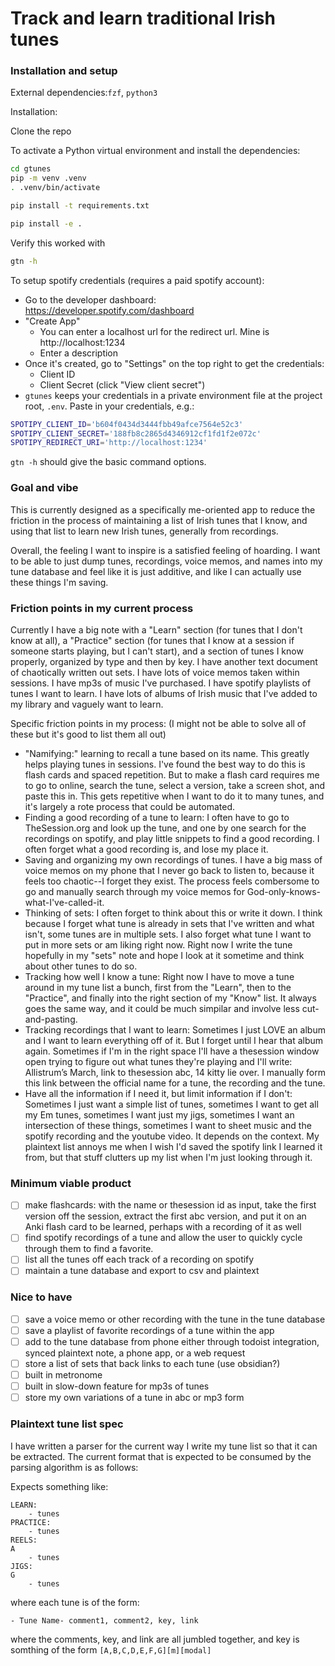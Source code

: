 # Track and learn traditional Irish tunes

### Installation and setup
External dependencies:`fzf`, `python3`

Installation:

Clone the repo

To activate a Python virtual environment and install the dependencies:
```sh
cd gtunes
pip -m venv .venv
. .venv/bin/activate

pip install -t requirements.txt

pip install -e .
```

Verify this worked with
```sh
gtn -h
```

To setup spotify credentials (requires a paid spotify account):
- Go to the developer dashboard: https://developer.spotify.com/dashboard
- "Create App"
    - You can enter a localhost url for the redirect url. Mine is http://localhost:1234
    - Enter a description
- Once it's created, go to "Settings" on the top right to get the credentials:
    - Client ID
    - Client Secret (click "View client secret")
- `gtunes` keeps your credentials in a private environment file at the project root, `.env`. Paste in your credentials, e.g.:

```sh
SPOTIPY_CLIENT_ID='b604f0434d3444fbb49afce7564e52c3'
SPOTIPY_CLIENT_SECRET='188fb8c2865d4346912cf1fd1f2e072c'
SPOTIPY_REDIRECT_URI='http://localhost:1234'
```

`gtn -h` should give the basic command options.

### Goal and vibe
This is currently designed as a specifically me-oriented app to reduce the friction in the process of maintaining a list of Irish tunes that I know, and using that list to learn new Irish tunes, generally from recordings.

Overall, the feeling I want to inspire is a satisfied feeling of hoarding. I want to be able to just dump tunes, recordings, voice memos, and names into my tune database and feel like it is just additive, and like I can actually use these things I'm saving.

### Friction points in my current process
Currently I have a big note with a "Learn" section (for tunes that I don't know at all), a "Practice" section (for tunes that I know at a session if someone starts playing, but I can't start), and a section of tunes I know properly, organized by type and then by key. I have another text document of chaotically written out sets. I have lots of voice memos taken within sessions. I have mp3s of music I've purchased. I have spotify playlists of tunes I want to learn. I have lots of albums of Irish music that I've added to my library and vaguely want to learn.

Specific friction points in my process: (I might not be able to solve all of these but it's good to list them all out)
- "Namifying:" learning to recall a tune based on its name. This greatly helps playing tunes in sessions. I've found the best way to do this is flash cards and spaced repetition. But to make a flash card requires me to go to online, search the tune, select a version, take a screen shot, and paste this in. This gets repetitive when I want to do it to many tunes, and it's largely a rote process that could be automated.
- Finding a good recording of a tune to learn: I often have to go to TheSession.org and look up the tune, and one by one search for the recordings on spotify, and play little snippets to find a good recording. I often forget what a good recording is, and lose my place it.
- Saving and organizing my own recordings of tunes. I have a big mass of voice memos on my phone that I never go back to listen to, because it feels too chaotic--I forget they exist. The process feels combersome to go and manually search through my voice memos for God-only-knows-what-I've-called-it.
- Thinking of sets: I often forget to think about this or write it down. I think because I forget what tune is already in sets that I've written and what isn't, some tunes are in multiple sets. I also forget what tune I want to put in more sets or am liking right now. Right now I write the tune hopefully in my "sets" note and hope I look at it sometime and think about other tunes to do so.
- Tracking how well I know a tune: Right now I have to move a tune around in my tune list a bunch, first from the "Learn", then to the "Practice", and finally into the right section of my "Know" list. It always goes the same way, and it could be much simpilar and involve less cut-and-pasting.
- Tracking recordings that I want to learn: Sometimes I just LOVE an album and I want to learn everything off of it. But I forget until I hear that album again. Sometimes if I'm in the right space I'll have a thesession window open trying to figure out what tunes they're playing and I'll write: Allistrum’s March, link to thesession abc, 14 kitty lie over. I manually form this link between the official name for a tune, the recording and the tune.
- Have all the information if I need it, but limit information if I don't: Sometimes I just want a simple list of tunes, sometimes I want to get all my Em tunes, sometimes I want just my jigs, sometimes I want an intersection of these things, sometimes I want to sheet music and the spotify recording and the youtube video. It depends on the context. My plaintext list annoys me when I wish I'd saved the spotify link I learned it from, but that stuff clutters up my list when I'm just looking through it.

### Minimum viable product
- [ ] make flashcards: with the name or thesession id as input, take the first version off the session, extract the first abc version, and put it on an Anki flash card to be learned, perhaps with a recording of it as well
- [ ] find spotify recordings of a tune and allow the user to quickly cycle through them to find a favorite.
- [ ] list all the tunes off each track of a recording on spotify
- [ ] maintain a tune database and export to csv and plaintext

### Nice to have
- [ ] save a voice memo or other recording with the tune in the tune database
- [ ] save a playlist of favorite recordings of a tune within the app
- [ ] add to the tune database from phone either through todoist integration, synced plaintext note, a phone app, or a web request
- [ ] store a list of sets that back links to each tune (use obsidian?)
- [ ] built in metronome
- [ ] built in slow-down feature for mp3s of tunes
- [ ] store my own variations of a tune in abc or mp3 form

### Plaintext tune list spec

I have written a parser for the current way I write my tune list so that it can be extracted. The current format that is expected to be consumed by the parsing algorithm is as follows:

Expects something like:

```
LEARN:
    - tunes
PRACTICE:
    - tunes
REELS:
A
    - tunes
JIGS:
G
    - tunes
```

where each tune is of the form:

```
- Tune Name- comment1, comment2, key, link
```
where the comments, key, and link are all jumbled together, and key is somthing of the form `[A,B,C,D,E,F,G][m][modal]`